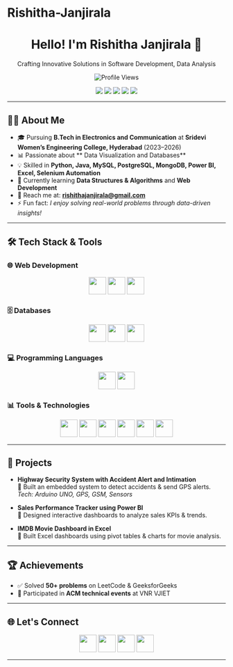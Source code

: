 # Rishitha-Janjirala
<h1 align="center">Hello! I'm Rishitha Janjirala 👋</h1>

<p align="center">
  Crafting Innovative Solutions in Software Development, Data Analysis 
</p>

<p align="center">
  <img src="https://komarev.com/ghpvc/?username=RishithaJanjirala&label=Profile%20Views&color=blue&style=flat" alt="Profile Views" />
</p>

<p align="center">
  <a href="YOUR_LINKEDIN_URL"><img src="https://img.shields.io/badge/LinkedIn-0077B5?style=for-the-badge&logo=linkedin&logoColor=white" /></a>
  <a href="YOUR_INSTAGRAM_URL"><img src="https://img.shields.io/badge/Instagram-E4405F?style=for-the-badge&logo=instagram&logoColor=white" /></a>
  <a href="mailto:rishithajanjirala@gmail.com"><img src="https://img.shields.io/badge/Email-D14836?style=for-the-badge&logo=gmail&logoColor=white" /></a>
  <a href="YOUR_GITHUB_URL"><img src="https://img.shields.io/badge/GitHub-100000?style=for-the-badge&logo=github&logoColor=white" /></a>
  <a href="YOUR_LEETCODE_URL"><img src="https://img.shields.io/badge/LeetCode-FFA116?style=for-the-badge&logo=leetcode&logoColor=white" /></a>
</p>

---

## 👩‍💻 About Me
- 🎓 Pursuing **B.Tech in Electronics and Communication** at **Sridevi Women’s Engineering College, Hyderabad** (2023–2026)  
- 📊 Passionate about ** Data Visualization and Databases**  
- 💡 Skilled in **Python, Java, MySQL, PostgreSQL, MongoDB, Power BI, Excel, Selenium Automation**  
- 🌱 Currently learning **Data Structures & Algorithms** and **Web Development**  
- 💌 Reach me at: **rishithajanjirala@gmail.com**  
- ⚡ Fun fact: *I enjoy solving real-world problems through data-driven insights!*  

---

## 🛠️ Tech Stack & Tools  

### 🌐 Web Development  
<p align="center">
  <img src="https://skillicons.dev/icons?i=html" height="40" />
  <img src="https://skillicons.dev/icons?i=css" height="40" />
  <img src="https://skillicons.dev/icons?i=bootstrap" height="40" />
</p>

### 🗄️ Databases  
<p align="center">
  <img src="https://skillicons.dev/icons?i=mysql" height="40" />
  <img src="https://skillicons.dev/icons?i=postgres" height="40" />
  <img src="https://skillicons.dev/icons?i=mongodb" height="40" />
</p>

### 💻 Programming Languages  
<p align="center">
  <img src="https://skillicons.dev/icons?i=python" height="40" />
  <img src="https://skillicons.dev/icons?i=java" height="40" />
</p>

### 📊 Tools & Technologies  
<p align="center">
  <img src="https://img.icons8.com/color/48/000000/power-bi.png" height="40" />
  <img src="https://img.icons8.com/fluency/48/000000/microsoft-excel-2019.png" height="40" />
  <img src="https://skillicons.dev/icons?i=selenium" height="40" />
  <img src="https://skillicons.dev/icons?i=git" height="40" />
  <img src="https://skillicons.dev/icons?i=github" height="40" />
  <img src="https://skillicons.dev/icons?i=vscode" height="40" />
</p>

---

## 🚀 Projects
- **Highway Security System with Accident Alert and Intimation**  
  🔹 Built an embedded system to detect accidents & send GPS alerts.  
  *Tech: Arduino UNO, GPS, GSM, Sensors*  

- **Sales Performance Tracker using Power BI**  
  🔹 Designed interactive dashboards to analyze sales KPIs & trends.  

- **IMDB Movie Dashboard in Excel**  
  🔹 Built Excel dashboards using pivot tables & charts for movie analysis.  

---

## 🏆 Achievements
- ✅ Solved **50+ problems** on LeetCode & GeeksforGeeks  
- 🎯 Participated in **ACM technical events** at VNR VJIET  

---

## 🌐 Let's Connect
<p align="center">
  <a href="YOUR_LINKEDIN_URL"><img src="https://skillicons.dev/icons?i=linkedin" height="40"/></a>
  <a href="YOUR_GITHUB_URL"><img src="https://skillicons.dev/icons?i=github" height="40"/></a>
  <a href="mailto:rishithajanjirala@gmail.com"><img src="https://skillicons.dev/icons?i=gmail" height="40"/></a>
  <a href="YOUR_LEETCODE_URL"><img src="https://img.icons8.com/external-tal-revivo-shadow-tal-revivo/48/000000/external-level-up-your-coding-skills-and-quickly-land-a-job-logo-shadow-tal-revivo.png" height="40"/></a>
</p>

---


